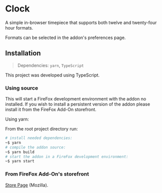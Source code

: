 # Clock

A simple in-browser timepiece that supports both twelve and twenty-four hour formats.

Formats can be selected in the addon's preferences page.

## Installation

> Dependencies: `yarn`, `TypeScript`

This project was developed using TypeScript.

### Using source

This will start a FireFox development environment with the addon no installed. If you wish to install a persistent version of the addon please install it from the FireFox Add-On storefront.

Using yarn:

From the root project directory run:

```bash
# install needed dependencies:
~$ yarn
# compile the addon source:
~$ yarn build
# start the addon in a FireFox development environment:
~$ yarn start
```

### From FireFox Add-On's storefront

[Store Page](https://addons.mozilla.org/en-US/firefox/addon/in-browser-clock/) (Mozilla).